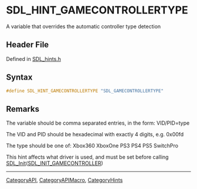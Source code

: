 # SDL_HINT_GAMECONTROLLERTYPE

A variable that overrides the automatic controller type detection

## Header File

Defined in [SDL_hints.h](https://github.com/libsdl-org/SDL/blob/SDL2/include/SDL_hints.h)

## Syntax

```c
#define SDL_HINT_GAMECONTROLLERTYPE "SDL_GAMECONTROLLERTYPE"
```

## Remarks

The variable should be comma separated entries, in the form: VID/PID=type

The VID and PID should be hexadecimal with exactly 4 digits, e.g. 0x00fd

The type should be one of: Xbox360 XboxOne PS3 PS4 PS5 SwitchPro

This hint affects what driver is used, and must be set before calling
[SDL_Init](SDL_Init)([SDL_INIT_GAMECONTROLLER](SDL_INIT_GAMECONTROLLER))

----
[CategoryAPI](CategoryAPI), [CategoryAPIMacro](CategoryAPIMacro), [CategoryHints](CategoryHints)


